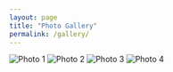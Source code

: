 ```yaml
---
layout: page
title: "Photo Gallery"
permalink: /gallery/
---
```


<div class="gallery-container">
  <div class="gallery">
    <img src="/HarishHub/assets/img/Gallery/hari2.png" alt="Photo 1">
    <img src="/HarishHub/assets/img/Gallery/poolday.jpg" alt="Photo 2">
    <img src="/HarishHub/assets/img/Gallery/TeamLunch.png" alt="Photo 3">
    <img src="/HarishHub/assets/img/Gallery/withcar.jpg" alt="Photo 4">
  </div>
</div>

